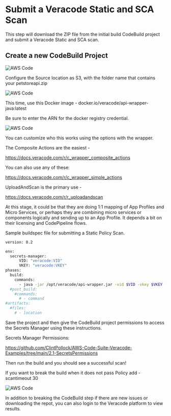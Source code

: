 # Submit a Veracode Static and SCA Scan

This step will download the ZIP file from the initial build CodeBuild project and submit a Veracode Static and SCA scan. 

## Create a new CodeBuild Project

![AWS Code](https://github.com/ClintPollock/AWS-Code-Suite-Veracode-Examples/raw/main/3-Static-SCA-Scan/1-StaticSCA.png)

Configure the Source location as S3, with the folder name that contains your petstoreapi.zip

![AWS Code](https://github.com/ClintPollock/AWS-Code-Suite-Veracode-Examples/raw/main/3-Static-SCA-Scan/2-StaticSCA.png)

This time, use this Docker image - docker.io/veracode/api-wrapper-java:latest

Be sure to enter the ARN for the docker registry credential.

![AWS Code](https://github.com/ClintPollock/AWS-Code-Suite-Veracode-Examples/raw/main/3-Static-SCA-Scan/3-StaticSCA.png)

You can customize who this works using the options with the wrapper.

The Composite Actions are the easiest -

https://docs.veracode.com/r/c_wrapper_composite_actions

You can also use any of these:

https://docs.veracode.com/r/c_wrapper_simple_actions

UploadAndScan is the primary use -

https://docs.veracode.com/r/r_uploadandscan

At this stage, it could be that they are doing 1:1 mapping of App Profiles and Micro Services, or perhaps they are combining micro services or components logically and sending up to an App Profile. It depends a bit on their licensing and CodePipeline flows.

Sample buildspec file for submitting a Static Policy Scan.

```bash
version: 0.2

env:
  secrets-manager:
      VID: "veracode:VID"
      VKEY: "veracode:VKEY"
phases:
  build:
    commands:
      - java -jar /opt/veracode/api-wrapper.jar -vid $VID -vkey $VKEY -appname AWSCodeBuild-PetStoreAPI -action UploadAndScan -createprofile true -version $CODEBUILD_BUILD_ID -filepath petstoreapi.zip
  #post_build:
    #commands:
      # - command
#artifacts:
  #files:
    # - location
```

Save the project and then give the CodeBuild project permissions to access the Secrets Manager using these instructions.

Secrets Manager Permissions:

https://github.com/ClintPollock/AWS-Code-Suite-Veracode-Examples/tree/main/2.1-SecretsPermissions

Then run the build and you should see a successful scan!

If you want to break the build when it does not pass Policy add -scantimeout 30

![AWS Code](https://github.com/ClintPollock/AWS-Code-Suite-Veracode-Examples/raw/main/3-Static-SCA-Scan/4-StaticSCA.png)

In addition to breaking the CodeBuild step if there are new issues or downloading the repot, you can also login to the Veracode platform to view results.